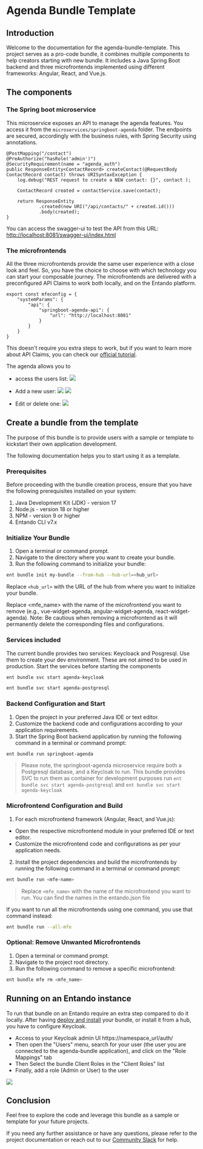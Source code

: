 # Agenda Bundle Template

## Introduction
Welcome to the documentation for the agenda-bundle-template. This project serves as a pro-code bundle, it combines multiple components to help creators starting with new bundle.
It includes a Java Spring Boot backend and three microfrontends implemented using different frameworks: Angular, React, and Vue.js.
## The components
### The Spring boot microservice
This microservice exposes an API to manage the agenda features. You access it from the `microservices/springboot-agenda` folder.
The endpoints are secured, accordingly with the business rules, with Spring Security using annotations. 

```
@PostMapping("/contact")
@PreAuthorize("hasRole('admin')")
@SecurityRequirement(name = "agenda_auth")
public ResponseEntity<ContactRecord> createContact(@RequestBody ContactRecord contact) throws URISyntaxException {
    log.debug("REST request to create a NEW contact: {}", contact );

    ContactRecord created = contactService.save(contact);

    return ResponseEntity
            .created(new URI("/api/contacts/" + created.id()))
            .body(created);
}
```

You can access the swagger-ui to test the API from this URL: [http://localhost:8081/swagger-ui/index.html]()

### The microfrontends
All the three microfrontends provide the same user experience with a close look and feel. So, you have the choice to choose with which technology you can start your composable journey.
The microfrontends are delivered with a preconfigured API Claims to work both locally, and on the Entando platform.

```
export const mfeconfig = {
    "systemParams": {
        "api": {
            "springboot-agenda-api": {
                "url": "http://localhost:8081"
            }
        }
    }
}
```
This doesn't require you extra steps to work, but if you want to learn more about API Claims, you can check our [official tutorial](https://developer.entando.com/v7.2/tutorials/create/ms/add-api-claim.html#prerequisites).

The agenda allows you to
- access the users list:
![](Screenshot_01.png)

- Add a new user:
![](Screenshot_02.png)
![](Screenshot_03.png)

- Edit or delete one:
![](Screenshot_04.png)

## Create a bundle from the template
The purpose of this bundle is to provide users with a sample or template to kickstart their own application development.

The following documentation helps you to start using it as a template.
### Prerequisites
Before proceeding with the bundle creation process, ensure that you have the following prerequisites installed on your system:

1. Java Development Kit (JDK) - version 17
2. Node.js - version 18 or higher
3. NPM - version 9 or higher
4. Entando CLI v7.x

### Initialize Your Bundle
1. Open a terminal or command prompt.
2. Navigate to the directory where you want to create your bundle.
3. Run the following command to initialize your bundle:
```bash
ent bundle init my-bundle --from-hub --hub-url=<hub_url>
```
Replace `<hub_url>` with the URL of the hub from where you want to initialize your bundle.

Replace <mfe_name> with the name of the microfrontend you want to remove (e.g., vue-widget-agenda, angular-widget-agenda, react-widget-agenda).
Note: Be cautious when removing a microfrontend as it will permanently delete the corresponding files and configurations.

### Services included
The current bundle provides two services: Keycloack and Posgresql. Use them to create your dev environment. These are not aimed to be used in production.
Start the services before starting the components
```bash
ent bundle svc start agenda-keycloak
```
```bash
ent bundle svc start agenda-postgresql
```

### Backend Configuration and Start
1. Open the project in your preferred Java IDE or text editor.
2. Customize the backend code and configurations according to your application requirements.
3. Start the Spring Boot backend application by running the following command in a terminal or command prompt:
```bash
ent bundle run springboot-agenda
```
> Please note, the springboot-agenda microservice require both a Postgresql database, and a Keycloak to run.
> This bundle provides SVC to run them as container for development purposes
> run `ent bundle svc start agenda-postgresql` and `ent bundle svc start agenda-keycloak`

### Microfrontend Configuration and Build
1. For each microfrontend framework (Angular, React, and Vue.js):
- Open the respective microfrontend module in your preferred IDE or text editor.
- Customize the microfrontend code and configurations as per your application needs.
2. Install the project dependencies and build the microfrontends by running the following command in a terminal or command prompt:
```bash
ent bundle run <mfe-name>
```
> Replace `<mfe_name>` with the name of the microfrontend you want to run. You can find the names in the entando.json file

If you want to run all the microfrontends using one command, you use that command instead:
```bash
ent bundle run --all-mfe
```

### Optional: Remove Unwanted Microfrontends
1. Open a terminal or command prompt. 
2. Navigate to the project root directory. 
3. Run the following command to remove a specific microfrontend:
```bash
ent bundle mfe rm <mfe_name>
```

## Running on an Entando instance
To run that bundle on an Entando require an extra step compared to do it locally.
After having [deploy and install](https://developer.entando.com/v7.2/tutorials/create/pb/publish-project-bundle.html#create-and-deploy-a-bundle-project) your bundle, or install it from a hub, you have to configure Keycloak.
- Access to your Keycloak admin UI https://namespace_url/auth/
- Then open the "Users" menu, search for your user (the user you are connected to the agenda-bundle application), and click on the "Role Mappings" tab
- Then Select the bundle Client Roles in the "Client Roles" list
- Finally, add a role (Admin or User) to the user

![](Screenshot_05.png)

## Conclusion
Feel free to explore the code and leverage this bundle as a sample or template for your future projects.

If you need any further assistance or have any questions, please refer to the project documentation or reach out to our [Community Slack](https://join.slack.com/t/entandocommunity/shared_invite/zt-g609owdv-2K~YRh8zrI6lqlWo4aFWUw) for help.
